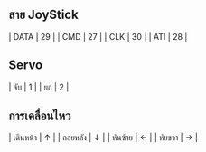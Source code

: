 ## สาย JoyStick
| DATA | 29 |
| CMD  | 27 |
| CLK  | 30 |
| ATI  | 28 |

## Servo
| จับ | 1 |
| ยก | 2 |

## การเคลื่อนไหว
| เดินหน้า | ↑ |
| ถอยหลัง | ↓ |
| หันซ้าย  | ← |
| หัยขวา  | → |
